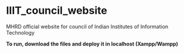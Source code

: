 # IIIT_council_website
MHRD official website for council of Indian Institutes of Information Technology

<b>To run, download the files and deploy it in localhost (Xampp/Wampp) </b>

